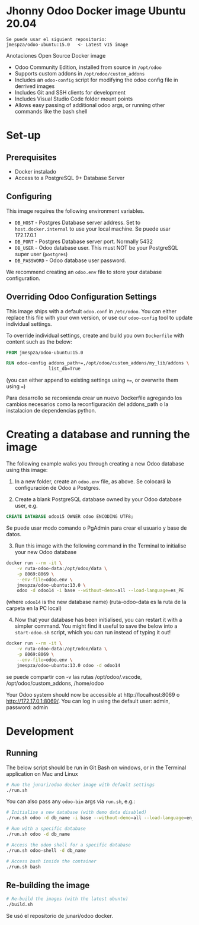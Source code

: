# Jhonny Odoo Docker image Ubuntu 20.04

```
Se puede usar el siguient repositorio:
jmespza/odoo-ubuntu:15.0   <- Latest v15 image

```
Anotaciones Open Source Docker image

* Odoo Community Edition, installed from source in `/opt/odoo`
* Supports custom addons in `/opt/odoo/custom_addons`
* Includes an `odoo-config` script for modifying the odoo config file in derrived images
* Includes Git and SSH clients for development
* Includes Visual Studio Code folder mount points
* Allows easy passing of additional odoo args, or running other commands like the bash shell

# Set-up

## Prerequisites

* Docker instalado
* Access to a PostgreSQL 9+ Database Server

## Configuring

This image requires the following environment variables.

* `DB_HOST` - Postgres Database server address. Set to `host.docker.internal` to use your local machine. Se puede usar 172.17.0.1
* `DB_PORT` - Postgres Database server port. Normally 5432
* `DB_USER` - Odoo database user. This must NOT be your PostgreSQL super user (`postgres`)
* `DB_PASSWORD` - Odoo database user password.

We recommend creating an `odoo.env` file to store your database configuration.

## Overriding Odoo Configuration Settings

This image ships with a default `odoo.conf` in `/etc/odoo`. You can either replace this file with
your own version, or use our `odoo-config` tool to update individual settings.

To override individual settings, create and build you own `Dockerfile` with content such as the below:

```Dockerfile
FROM jmespza/odoo-ubuntu:15.0

RUN odoo-config addons_path+=,/opt/odoo/custom_addons/my_lib/addons \
                list_db=True
```
(you can either append to existing settings using `+=`, or overwrite them using `=`)

Para desarrollo se recomienda crear un nuevo Dockerfile agregando los cambios necesarios como la reconfiguración del addons_path o la instalacion de dependencias python.

# Creating a database and running the image

The following example walks you through creating a new Odoo database using this image:

1. In a new folder, create an `odoo.env` file, as above. 
Se colocará la configuración de Odoo a Postgres.

2. Create a blank PostgreSQL database owned by your Odoo database user, e.g.

```sql
CREATE DATABASE odoo15 OWNER odoo ENCODING UTF8;
```
Se puede usar modo comando o PgAdmin para crear el usuario y base de datos. 

3. Run this image with the following command in the Terminal to initialise your new
   Odoo database

```bash
docker run --rm -it \
    -v ruta-odoo-data:/opt/odoo/data \
    -p 8069:8069 \
    --env-file=odoo.env \
    jmespza/odoo-ubuntu:13.0 \
    odoo -d odoo14 -i base --without-demo=all --load-language=es_PE
```

(where `odoo14` is the new database name)
(ruta-odoo-data es la ruta de la carpeta en la PC local)

4. Now that your database has been initialised, you can restart it with a
   simpler command. You might find it useful to save the below into a
   `start-odoo.sh` script, which you can run instead of typing it out!

```bash
docker run --rm -it \
    -v ruta-odoo-data:/opt/odoo/data \
    -p 8069:8069 \
    --env-file=odoo.env \
    jmespza/odoo-ubuntu:13.0 odoo -d odoo14
```

se puede compartir con -v las rutas /opt/odoo/.vscode, /opt/odoo/custom_addons, /home/odoo

Your Odoo system should now be accessible at http://localhost:8069 o http://172.17.0.1:8069/. You can log
in using the default user: admin, password: admin

# Development

## Running

The below script should be run in Git Bash on windows, or in the Terminal application on Mac and Linux

```bash
# Run the junari/odoo docker image with default settings
./run.sh
```

You can also pass any `odoo-bin` args via `run.sh`, e.g.:

```bash
# Initialise a new database (with demo data disabled)
./run.sh odoo -d db_name -i base --without-demo=all --load-language=en_GB

# Run with a specific database
./run.sh odoo -d db_name

# Access the odoo shell for a specific database
./run.sh odoo-shell -d db_name

# Access bash inside the container
./run.sh bash
```

## Re-building the image

```bash
# Re-build the images (with the latest ubuntu)
./build.sh
```
Se usó el repositorio de junari/odoo docker.